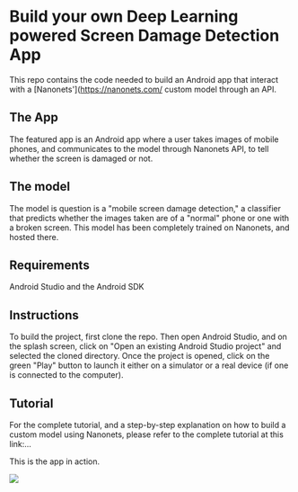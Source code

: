 # Build your own Deep Learning powered Screen Damage Detection App
This repo contains the code needed to build an Android app that interact with a [Nanonets'](https://nanonets.com/ custom model through an API.

## The App
The featured app is an Android app where a user takes images of mobile phones, and communicates to the model through Nanonets API, to tell whether the screen is damaged or not.

## The model
The model is question is a "mobile screen damage detection," a classifier that predicts whether the images taken are of a "normal" phone or one with a broken screen.
This model has been completely trained on Nanonets, and hosted there.

## Requirements
Android Studio and the Android SDK

## Instructions
To build the project, first clone the repo. Then open Android Studio, and on the splash screen, click on  "Open an existing Android Studio project" and selected the cloned directory.
Once the project is opened, click on the green "Play" button to launch it either on a simulator or a real device (if one is connected to the computer).

## Tutorial
For the complete tutorial, and a step-by-step explanation on how to build a custom model using Nanonets, please refer to the complete tutorial at this link:... 

This is the app in action.

![](gif/1.gif)
